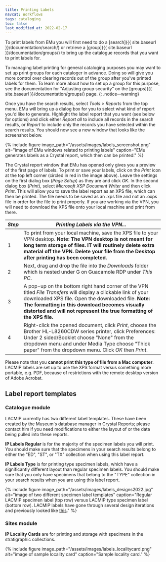 ```yaml
---
title: Printing Labels
navcat: Workflows
tags: cataloging
toc: false
last_modified_at: 2022-02-17
---
```

To print labels from EMu you will first need to do a [search]({{ site.baseurl }}/documentation/search/) or retrieve a [group]({{ site.baseurl }}/documentation/groups/) to bring up the catalogue records that you want to print labels for.

To managing label printing for general cataloging purposes you may want to set up print groups for each cataloger in advance. Doing so will give you more control over clearing records out of the group after you've printed labels for them. To learn more about how to set up a group for this purpose, see the documentation for "Adjusting group security" on the [groups]({{ site.baseurl }}/documentation/groups/) page.
{: .notice--warning}

Once you have the search results, select *Tools > Reports* from the top menu. EMu will bring up a dialog box for you to select what kind of report you'd like to generate. Highlight the label report that you want (see below for options) and click either *Report all* to include all records in the search results, or *Report* to include only the records you have selected within the search results. You should now see a new window that looks like the screenshot below.

{% include figure image_path="/assets/images/labels_screenshot.png" alt="image of EMu windows related to printing labels" caption="EMu generates labels as a Crystal report, which then can be printed." %}

The Crystal report window that EMu has opened only gives you a preview of the first page of labels. To print or save your labels, click on the *Print* icon at the top left corner (circled in red in the image above). Leave the settings on the first dialog box (*Page Setup*) as they are and click *OK*. In the second dialog box (*Print*), select *Microsoft XSP Document Writer* and then click *Print*. This will allow you to save the label report as an XPS file, which can then be printed. The file needs to be saved as an .xps file and not an .oxps file in order for the file to print properly. If you are working via the VPN, you will need to download the XPS file onto your local machine and print from there.

 *Step* | *Printing Labels via the VPN...*
   --- | ---
   1 | To print from your local machine, save the XPS file to your VPN desktop. **Note: The VPN desktop is not meant for long term storage of files. IT will routinely delete extra material off the VPN. Delete your file from the Desktop after printing has been completed.**
   2 | Next, drag and drop the file into the *Downloads* folder which is nested under G on Guacamole RDP under *This PC*.
   3| A pop-up on the bottom right hand corner of the VPN titled *File Transfers* will display a clickable link of your downloaded XPS file. Open the downloaded file. **Note: The formatting in this download becomes visually distorted and will not represent the true formatting of the XPS file.**
   4 | Right-click the opened document, click *Print*, choose the Brother HL-L8260CDW series printer, click Preferences: Under 2 sided/Booklet choose "None" from the dropdown menu and under Media Type choose "Thick paper" from the dropdown menu. Click *OK* then *Print*.
  
Please note that you **cannot print this type of file from a Mac computer**. LACMIP labels are set up to use the XPS format versus something more portable, e.g. PDF, because of restrictions with the remote desktop version of Adobe Acrobat.

## Label report templates

### Catalogue module

LACMIP currently has two different label templates. These have been created by the Museum's database manager in Crystal Reports; please contact him if you need modifications to either the layout of or the data being pulled into these reports.

**IP Labels Regular** is for the majority of the specimen labels you will print. You should make sure that the specimens in your search results belong to either the "ED", "ST", or "TX" collection when using this label report.

**IP Labels Type** is for printing type specimen labels, which have a significantly different layout than regular specimen labels. You should make sure that you only have specimens that belong to the "TYPE" collection in your search results when you are using this label report.

{% include figure image_path="/assets/images/labels_designs2022.jpg" alt="image of two different specimen label templates" caption="Regular LACMIP specimen label (top row) versus LACMIP type specimen label (bottom row). LACMIP labels have gone through several design iterations and previously looked like [this](https://lacmip.github.io/emu/assets/images/labels_designs.jpg)." %}

### Sites module

**IP Locality Cards** are for printing and storage with specimens in the stratigraphic collections.

{% include figure image_path="/assets/images/labels_localitycard.png" alt="image of sample locality card" caption="Sample locality card." %}
